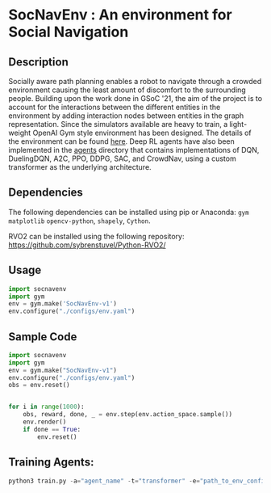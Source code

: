 # SocNavEnv : An environment for Social Navigation

## Description

Socially aware path planning enables a robot to navigate through a crowded environment causing the least amount of discomfort to the surrounding people. Building upon the work done in GSoC '21, the aim of the project is to account for the interactions between the different entities in the environment by adding interaction nodes between entities in the graph representation. Since the simulators available are heavy to train, a light-weight OpenAI Gym style environment has been designed. The details of the environment can be found [here](https://github.com/robocomp/gsoc22-socnavenv/tree/main/socnavenv). 
Deep RL agents have also been implemented in the [agents](https://github.com/robocomp/gsoc22-socnavenv/tree/main/agents) directory that contains implementations of DQN, DuelingDQN, A2C, PPO, DDPG, SAC, and CrowdNav, using a custom transformer as the underlying architecture.

## Dependencies
The following dependencies can be installed using pip or Anaconda: `gym` `matplotlib` `opencv-python`, `shapely`, `Cython`.

RVO2 can be installed using the following repository: https://github.com/sybrenstuvel/Python-RVO2/

## Usage
```python
import socnavenv
import gym
env = gym.make('SocNavEnv-v1')
env.configure("./configs/env.yaml")
```
## Sample Code
```python
import socnavenv
import gym
env = gym.make("SocNavEnv-v1") 
env.configure("./configs/env.yaml")
obs = env.reset()


for i in range(1000):
    obs, reward, done, _ = env.step(env.action_space.sample())
    env.render()
    if done == True:
        env.reset()
```

## Training Agents:
```python
python3 train.py -a="agent_name" -t="transformer" -e="path_to_env_config" -c="path_to_agent_config"
```
